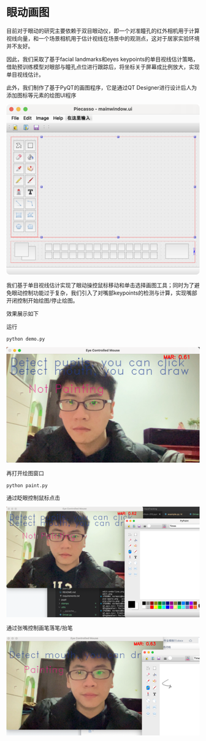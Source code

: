 # 眼动画图

目前对于眼动的研究主要依赖于双目眼动仪，即一个对准瞳孔的红外相机用于计算视线向量，和一个场景相机用于估计视线在场景中的观测点，这对于居家实验环境并不友好。

因此，我们采取了基于facial landmarks和eyes keypoints的单目视线估计策略，借助预训练模型对眼部与瞳孔点位进行跟踪后，将坐标关于屏幕成比例放大，实现单目视线估计。

此外，我们制作了基于PyQT的画图程序，它是通过QT Designer进行设计后人为添加图标等元素的绘图UI程序

![](./Readme_img/PaintUI.png)

我们基于单目视线估计实现了眼动操控鼠标移动和单击选择画图工具；同时为了避免眼动控制功能过于复杂，我们引入了对嘴部keypoints的检测与计算，实现嘴部开闭控制开始绘图/停止绘图。

效果展示如下

运行

```shell script
python demo.py
```

![](./Readme_img/Tracking_basic.png)

再打开绘图窗口

```shell script
python paint.py
```

通过眨眼控制鼠标点击

![](./Readme_img/Tracking_click.png)

通过张嘴控制画笔落笔/抬笔

![](./Readme_img/Tracking_paint.png)